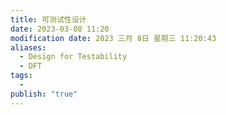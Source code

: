 ```yaml
---
title: 可测试性设计
date: 2023-03-08 11:20
modification date: 2023 三月 8日 星期三 11:20:43
aliases:
  - Design for Testability
  - DFT
tags:
  - 
publish: "true"
---
```



